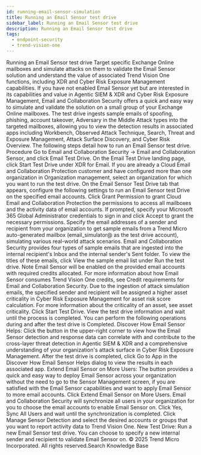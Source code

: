```yaml
---
id: running-email-sensor-simulation
title: Running an Email Sensor test drive
sidebar_label: Running an Email Sensor test drive
description: Running an Email Sensor test drive
tags:
  - endpoint-security
  - trend-vision-one
---
```


 Running an Email Sensor test drive Target specific Exchange Online mailboxes and simulate attacks on them to validate the Email Sensor solution and understand the value of associated Trend Vision One functions, including XDR and Cyber Risk Exposure Management capabilities. If you have not enabled Email Sensor yet but are interested in its capabilities and value in Agentic SIEM & XDR and Cyber Risk Exposure Management, Email and Collaboration Security offers a quick and easy way to simulate and validate the solution on a small group of your Exchange Online mailboxes. The test drive ingests sample emails of spoofing, phishing, account takeover, Adversary in the Middle Attack types into the targeted mailboxes, allowing you to view the detection results in associated apps including Workbench, Observed Attack Technique, Search, Threat and Exposure Management, Attack Surface Discovery, and Cyber Risk Overview. The following steps detail how to run an Email Sensor test drive. Procedure Go to Email and Collaboration Security → Email and Collaboration Sensor, and click Email Test Drive. On the Email Test Drive landing page, click Start Test Drive under XDR for Email. If you are already a Cloud Email and Collaboration Protection customer and have configured more than one organization in Organization management, select an organization for which you want to run the test drive. On the Email Sensor Test Drive tab that appears, configure the following settings to run an Email Sensor test Drive on the specified email accounts. Click Grant Permission to grant Cloud Email and Collaboration Protection the permissions to access all mailboxes and the activity data of email accounts. If prompted, specify your Microsoft 365 Global Administrator credentials to sign in and click Accept to grant the necessary permissions. Specify the email addresses of a sender and recipient from your organization to get sample emails from a Trend Micro auto-generated mailbox (email_simulator@<your domain> as the test drive account), simulating various real-world attack scenarios. Email and Collaboration Security provides four types of sample emails that are ingested into the internal recipient's Inbox and the internal sender's Sent folder. To view the titles of these emails, click View the sample email list under Run the test drive. Note Email Sensor will be enabled on the provided email accounts with required credits allocated. For more information about how Email Sensor consumes Trend Vision One credits, see Credit requirements for Email and Collaboration Security. Due to the ingestion of attack simulation emails, the specified sender and recipient will be assigned a higher asset criticality in Cyber Risk Exposure Management for asset risk score calculation. For more information about the criticality of an asset, see asset criticality. Click Start Test Drive. View the test drive information and wait until the process is completed. You can perform the following operations during and after the test drive is Completed. Discover How Email Sensor Helps: Click the button in the upper-right corner to view how the Email Sensor detection and response data can correlate with and contribute to the cross-layer threat detection in Agentic SIEM & XDR and a comprehensive understanding of your organization's attack surface in Cyber Risk Exposure Management. After the test drive is completed, click Go to App in the Discover How Email Sensor Helps dialog to view the results in each associated app. Extend Email Sensor on More Users: The button provides a quick and easy way to deploy Email Sensor across your organization without the need to go to the Sensor Management screen, if you are satisfied with the Email Sensor capabilities and want to apply Email Sensor to more email accounts. Click Extend Email Sensor on More Users. Email and Collaboration Security will synchronize all users in your organization for you to choose the email accounts to enable Email Sensor on. Click Yes, Sync All Users and wait until the synchronization is completed. Click Manage Sensor Detection and select the desired accounts or groups that you want to report activity data to Trend Vision One. New Test Drive: Run a new Email Sensor test drive. You can choose to specify a new internal sender and recipient to validate Email Sensor on. © 2025 Trend Micro Incorporated. All rights reserved.Search Knowledge Base
